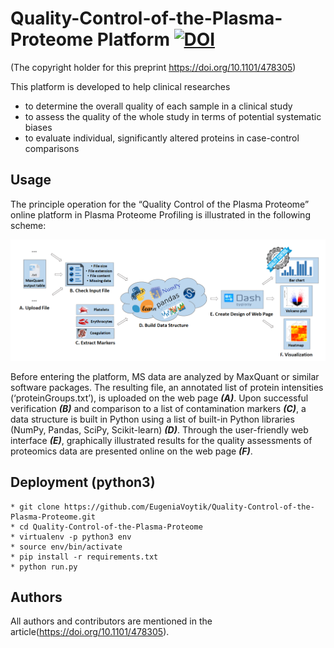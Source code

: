 # Quality-Control-of-the-Plasma-Proteome Platform [![DOI](https://zenodo.org/badge/162268441.svg)](https://zenodo.org/badge/latestdoi/162268441)
(The copyright holder for this preprint https://doi.org/10.1101/478305)

This platform is developed to help clinical researches 
- to determine the overall quality of each sample in a clinical study
- to assess the quality of the whole study in terms of potential systematic biases 
- to evaluate individual, significantly altered proteins in case-control comparisons

## Usage
The principle operation for the “Quality Control of the Plasma Proteome” online platform in Plasma Proteome Profiling 
is illustrated in the following scheme:

![Computational Quality Control of the Plasma Proteome workflow](Images/workflow.png)

Before entering the platform, MS data are analyzed by MaxQuant or similar software packages. 
The resulting file, an annotated list of protein intensities (‘proteinGroups.txt’), 
is uploaded on the web page **_(A)_**. Upon successful verification **_(B)_** and 
comparison to a list of contamination markers **_(C)_**, a data structure is built 
in Python using a list of built-in Python libraries (NumPy, Pandas, SciPy, 
Scikit-learn) **_(D)_**. Through the user-friendly web interface **_(E)_**, 
graphically illustrated results for the quality assessments of proteomics data 
are presented online on the web page **_(F)_**. 


## Deployment (python3)
```
* git clone https://github.com/EugeniaVoytik/Quality-Control-of-the-Plasma-Proteome.git
* cd Quality-Control-of-the-Plasma-Proteome
* virtualenv -p python3 env
* source env/bin/activate
* pip install -r requirements.txt
* python run.py
```

## Authors
All authors and contributors are mentioned in the article(https://doi.org/10.1101/478305).


